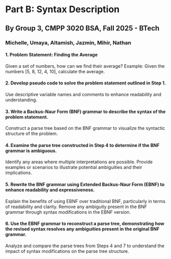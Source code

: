 

# Part B: Syntax Description
## By Group 3, CMPP 3020 BSA, Fall 2025 - BTech
### Michelle, Umaya, Altamish, Jazmin, Mihir, Nathan
#### 1. Problem Statement: Finding the Average
Given a set of numbers, how can we find their average?
Example: Given the numbers [5, 8, 12, 4, 10], calculate the average.
#### 2. Develop pseudo code to solve the problem statement outlined in Step 1.
Use descriptive variable names and comments to enhance readability and understanding.
#### 3. Write a Backus-Naur Form (BNF) grammar to describe the syntax of the problem statement.
Construct a parse tree based on the BNF grammar to visualize the syntactic structure of the problem.
#### 4. Examine the parse tree constructed in Step 4 to determine if the BNF grammar is ambiguous.
Identify any areas where multiple interpretations are possible.
Provide examples or scenarios to illustrate potential ambiguities and their implications.
#### 5. Rewrite the BNF grammar using Extended Backus-Naur Form (EBNF) to enhance readability and expressiveness.
Explain the benefits of using EBNF over traditional BNF, particularly in terms of readability and clarity.
Remove any ambiguity present in the BNF grammar through syntax modifications in the EBNF version.
#### 6. Use the EBNF grammar to reconstruct a parse tree, demonstrating how the revised syntax resolves any ambiguities present in the original BNF grammar.
Analyze and compare the parse trees from Steps 4 and 7 to understand the impact of syntax modifications on the parse tree structure.
